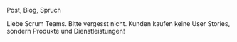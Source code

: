 Post, Blog, Spruch


Liebe Scrum Teams. Bitte vergesst nicht. Kunden kaufen keine User Stories, sondern Produkte und Dienstleistungen!